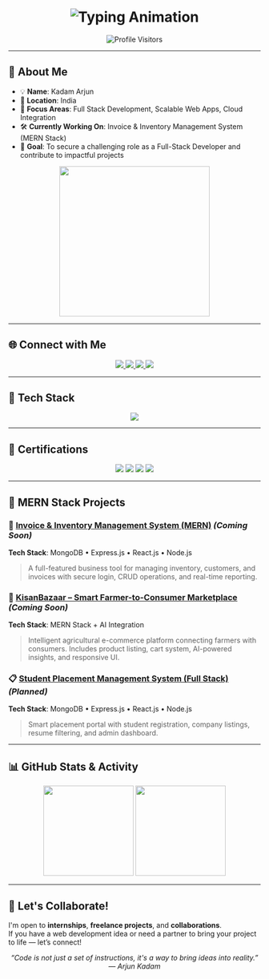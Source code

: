 <!-- Profile README -->

<h1 align="center">
  <img src="https://readme-typing-svg.herokuapp.com?font=Fira+Code&size=28&duration=3000&pause=1000&color=00F7FF&center=true&vCenter=true&width=700&lines=👋+Hi,+I'm+Kadam+Arjun;Full+Stack+Developer+💻;MERN+Stack+Enthusiast+🚀;Final+Year+CS+Student+🎓;Problem+Solver+🧠" alt="Typing Animation" />
</h1>

<p align="center">
  <img src="https://visitor-badge.laobi.icu/badge?page_id=codewitharjun214.codewitharjun214" alt="Profile Visitors"/>
</p>

---

## 🌟 About Me  

- 💡 **Name**: Kadam Arjun  
- 📍 **Location**: India  
- 🧠 **Focus Areas**: Full Stack Development, Scalable Web Apps, Cloud Integration  
- 🛠️ **Currently Working On**: Invoice & Inventory Management System (MERN Stack)  
- 🎯 **Goal**: To secure a challenging role as a Full-Stack Developer and contribute to impactful projects  

<p align="center">
  <img src="https://media.giphy.com/media/3o7TKtnuHOHHUjR38Y/giphy.gif" width="300"/>
</p>

---

## 🌐 Connect with Me  

<p align="center">
  <a href="https://www.linkedin.com/in/kadamarjun214" target="_blank">
    <img src="https://img.shields.io/badge/LinkedIn-%230077B5.svg?&style=for-the-badge&logo=linkedin&logoColor=white" />
  </a>
  <a href="https://github.com/codewitharjun214" target="_blank">
    <img src="https://img.shields.io/badge/GitHub-%23181717.svg?&style=for-the-badge&logo=github&logoColor=white" />
  </a>
  <a href="mailto:kadamarjun171@gmail.com">
    <img src="https://img.shields.io/badge/Email-D14836?style=for-the-badge&logo=gmail&logoColor=white" />
  </a>
  <a href="https://www.instagram.com/codewitharjun214" target="_blank">
    <img src="https://img.shields.io/badge/Instagram-%23E4405F.svg?&style=for-the-badge&logo=instagram&logoColor=white" />
  </a>
</p>

---

## 🧰 Tech Stack  

<p align="center">
  <img src="https://skillicons.dev/icons?i=cpp,java,python,javascript,html,css,tailwind,react,nodejs,express,mongodb,git,github,postman,gcp,vercel" />
</p>

---

## 🏅 Certifications  

<p align="center">
  <img src="https://img.shields.io/badge/TCSion-Soft%20Skills-blue?style=for-the-badge" />
  <img src="https://img.shields.io/badge/Great%20Learning-Git%20%26%20GitHub-brightgreen?style=for-the-badge" />
  <img src="https://img.shields.io/badge/Forage-AWS-yellow?style=for-the-badge" />
  <img src="https://img.shields.io/badge/NXT%20WAVE-AI%20Tools-orange?style=for-the-badge" />
</p>

---

## 📌 MERN Stack Projects  

### 🧾 [Invoice & Inventory Management System (MERN)](https://github.com/codewitharjun214) *(Coming Soon)*  
**Tech Stack**: MongoDB • Express.js • React.js • Node.js  
> A full-featured business tool for managing inventory, customers, and invoices with secure login, CRUD operations, and real-time reporting.  

### 🛒 [KisanBazaar – Smart Farmer-to-Consumer Marketplace](https://github.com/codewitharjun214) *(Coming Soon)*  
**Tech Stack**: MERN Stack + AI Integration  
> Intelligent agricultural e-commerce platform connecting farmers with consumers. Includes product listing, cart system, AI-powered insights, and responsive UI.  

### 📋 [Student Placement Management System (Full Stack)](https://github.com/codewitharjun214) *(Planned)*  
**Tech Stack**: MongoDB • Express.js • React.js • Node.js  
> Smart placement portal with student registration, company listings, resume filtering, and admin dashboard.  

---

## 📊 GitHub Stats & Activity  

<p align="center">
  <img src="https://github-readme-stats.vercel.app/api?username=codewitharjun214&show_icons=true&theme=radical" height="180" />
  <img src="https://github-readme-stats.vercel.app/api/top-langs/?username=codewitharjun214&layout=compact&theme=radical" height="180" />
</p>


---

## 💬 Let's Collaborate!  

I'm open to **internships**, **freelance projects**, and **collaborations**.  
If you have a web development idea or need a partner to bring your project to life — let’s connect!  

<p align="center"><i>“Code is not just a set of instructions, it's a way to bring ideas into reality.” — Arjun Kadam</i></p>
